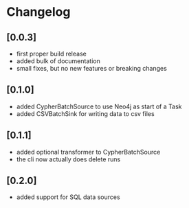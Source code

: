 # Changelog

## [0.0.3]
- first proper build release
- added bulk of documentation
- small fixes, but no new features or breaking changes


## [0.1.0]
- added CypherBatchSource to use Neo4j as start of a Task
- added CSVBatchSink for writing data to csv files

## [0.1.1]
- added optional transformer to CypherBatchSource
- the cli now actually does delete runs

## [0.2.0]
- added support for SQL data sources
